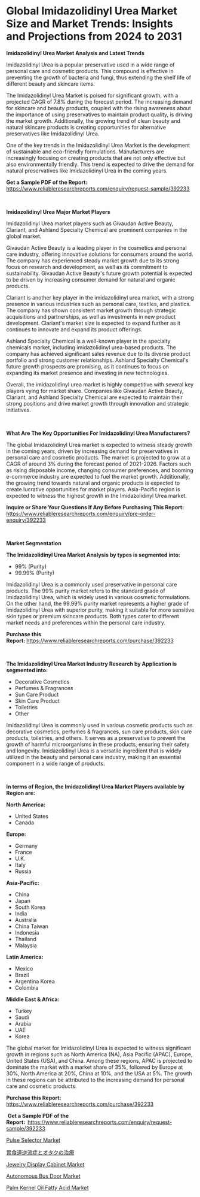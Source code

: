 <p><h1>Global Imidazolidinyl Urea Market Size and Market Trends: Insights and Projections from 2024 to 2031</h1></p><p><strong>Imidazolidinyl Urea Market Analysis and Latest Trends</strong></p>
<p><p>Imidazolidinyl Urea is a popular preservative used in a wide range of personal care and cosmetic products. This compound is effective in preventing the growth of bacteria and fungi, thus extending the shelf life of different beauty and skincare items.</p><p>The Imidazolidinyl Urea Market is poised for significant growth, with a projected CAGR of 7.8% during the forecast period. The increasing demand for skincare and beauty products, coupled with the rising awareness about the importance of using preservatives to maintain product quality, is driving the market growth. Additionally, the growing trend of clean beauty and natural skincare products is creating opportunities for alternative preservatives like Imidazolidinyl Urea.</p><p>One of the key trends in the Imidazolidinyl Urea Market is the development of sustainable and eco-friendly formulations. Manufacturers are increasingly focusing on creating products that are not only effective but also environmentally friendly. This trend is expected to drive the demand for natural preservatives like Imidazolidinyl Urea in the coming years.</p></p>
<p><strong>Get a Sample PDF of the Report:&nbsp;</strong> <a href="https://www.reliableresearchreports.com/enquiry/request-sample/392233">https://www.reliableresearchreports.com/enquiry/request-sample/392233</a></p>
<p>&nbsp;</p>
<p><strong>Imidazolidinyl Urea Major Market Players</strong></p>
<p><p>Imidazolidinyl Urea market players such as Givaudan Active Beauty, Clariant, and Ashland Specialty Chemical are prominent companies in the global market. </p><p>Givaudan Active Beauty is a leading player in the cosmetics and personal care industry, offering innovative solutions for consumers around the world. The company has experienced steady market growth due to its strong focus on research and development, as well as its commitment to sustainability. Givaudan Active Beauty's future growth potential is expected to be driven by increasing consumer demand for natural and organic products.</p><p>Clariant is another key player in the imidazolidinyl urea market, with a strong presence in various industries such as personal care, textiles, and plastics. The company has shown consistent market growth through strategic acquisitions and partnerships, as well as investments in new product development. Clariant's market size is expected to expand further as it continues to innovate and expand its product offerings.</p><p>Ashland Specialty Chemical is a well-known player in the specialty chemicals market, including imidazolidinyl urea-based products. The company has achieved significant sales revenue due to its diverse product portfolio and strong customer relationships. Ashland Specialty Chemical's future growth prospects are promising, as it continues to focus on expanding its market presence and investing in new technologies.</p><p>Overall, the imidazolidinyl urea market is highly competitive with several key players vying for market share. Companies like Givaudan Active Beauty, Clariant, and Ashland Specialty Chemical are expected to maintain their strong positions and drive market growth through innovation and strategic initiatives.</p></p>
<p>&nbsp;</p>
<p><strong>What Are The Key Opportunities For Imidazolidinyl Urea Manufacturers?</strong></p>
<p><p>The global Imidazolidinyl Urea market is expected to witness steady growth in the coming years, driven by increasing demand for preservatives in personal care and cosmetic products. The market is projected to grow at a CAGR of around 3% during the forecast period of 2021-2026. Factors such as rising disposable income, changing consumer preferences, and booming e-commerce industry are expected to fuel the market growth. Additionally, the growing trend towards natural and organic products is expected to create lucrative opportunities for market players. Asia-Pacific region is expected to witness the highest growth in the Imidazolidinyl Urea market.</p></p>
<p><strong>Inquire or Share Your Questions If Any Before Purchasing This Report:</strong> <a href="https://www.reliableresearchreports.com/enquiry/pre-order-enquiry/392233">https://www.reliableresearchreports.com/enquiry/pre-order-enquiry/392233</a></p>
<p>&nbsp;</p>
<p><strong>Market Segmentation</strong></p>
<p><strong>The Imidazolidinyl Urea Market Analysis by types is segmented into:</strong></p>
<p><ul><li>99% (Purity)</li><li>99.99% (Purity)</li></ul></p>
<p><p>Imidazolidinyl Urea is a commonly used preservative in personal care products. The 99% purity market refers to the standard grade of Imidazolidinyl Urea, which is widely used in various cosmetic formulations. On the other hand, the 99.99% purity market represents a higher grade of Imidazolidinyl Urea with superior purity, making it suitable for more sensitive skin types or premium skincare products. Both types cater to different market needs and preferences within the personal care industry.</p></p>
<p><strong>Purchase this Report:&nbsp;</strong><a href="https://www.reliableresearchreports.com/purchase/392233">https://www.reliableresearchreports.com/purchase/392233</a></p>
<p>&nbsp;</p>
<p><strong>The Imidazolidinyl Urea Market Industry Research by Application is segmented into:</strong></p>
<p><ul><li>Decorative Cosmetics</li><li>Perfumes & Fragrances</li><li>Sun Care Product</li><li>Skin Care Product</li><li>Toiletries</li><li>Other</li></ul></p>
<p><p>Imidazolidinyl Urea is commonly used in various cosmetic products such as decorative cosmetics, perfumes & fragrances, sun care products, skin care products, toiletries, and others. It serves as a preservative to prevent the growth of harmful microorganisms in these products, ensuring their safety and longevity. Imidazolidinyl Urea is a versatile ingredient that is widely utilized in the beauty and personal care industry, making it an essential component in a wide range of products.</p></p>
<p>&nbsp;</p>
<p><strong>In terms of Region, the Imidazolidinyl Urea Market Players available by Region are:</strong></p>
<p>
    <p> <strong> North America: </strong>
        <ul>
            <li>United States</li>
            <li>Canada</li>
        </ul>
        </p> 
    <p> <strong> Europe: </strong>
        <ul>
            <li>Germany</li>
            <li>France</li>
            <li>U.K.</li>
            <li>Italy</li>
            <li>Russia</li>
        </ul>
        </p> 
    <p> <strong> Asia-Pacific: </strong>
        <ul>
            <li>China</li>
            <li>Japan</li>
            <li>South Korea</li>
            <li>India</li>
            <li>Australia</li>
            <li>China Taiwan</li>
            <li>Indonesia</li>
            <li>Thailand</li>
            <li>Malaysia</li>
        </ul>
        </p> 
    <p> <strong> Latin America: </strong>
        <ul>
            <li>Mexico</li>
            <li>Brazil</li>
            <li>Argentina Korea</li>
            <li>Colombia</li>
        </ul>
        </p> 
    <p> <strong> Middle East & Africa: </strong>
        <ul>
            <li>Turkey</li>
            <li>Saudi</li>
            <li>Arabia</li>
            <li>UAE</li>
            <li>Korea</li>
        </ul>
    </p>
    </p>
<p><p>The global market for Imidazolidinyl Urea is expected to witness significant growth in regions such as North America (NA), Asia Pacific (APAC), Europe, United States (USA), and China. Among these regions, APAC is projected to dominate the market with a market share of 35%, followed by Europe at 30%, North America at 20%, China at 10%, and the USA at 5%. The growth in these regions can be attributed to the increasing demand for personal care and cosmetic products.</p></p>
<p><strong>Purchase this Report: </strong><a href="https://www.reliableresearchreports.com/purchase/392233">https://www.reliableresearchreports.com/purchase/392233</a></p>
<p>&nbsp;<strong>Get a Sample PDF of the Report:&nbsp;&nbsp;</strong><a href="https://www.reliableresearchreports.com/enquiry/request-sample/392233">https://www.reliableresearchreports.com/enquiry/request-sample/392233</a></p>
<p><strong></strong></p>
<p><p><a href="https://view.publitas.com/reportprime-1/pulse-selector-market-size-share-trends-analysis-report-by-application-regional-outlook-competitive-strategies-and-segment-forecasts-2024-2031/">Pulse Selector Market</a></p><p><a href="https://github.com/ppmazlotr77499/Market-Research-Report-List-1/blob/main/6140317185407.md">胃食道逆流症とオタクの治療</a></p><p><a href="https://view.publitas.com/reportprime-1/jewelry-display-cabinet-market-insights-market-players-and-forecast-till-2031/">Jewelry Display Cabinet Market</a></p><p><a href="https://invited-way-688.notion.site/Autonomous-Bus-Door-Market-Provides-Detailed-Segmentation-of-this-Market-based-on-Type-Application--3a0907dfaa104fa9ba8831900623d75b">Autonomous Bus Door Market</a></p><p><a href="https://butternut-bug-553.notion.site/Palm-Kernel-Oil-Fatty-Acid-Market-Size-Growth-Outlook-from-2024-to-2031-projecting-at-Market-s-Tre-b1fe7315b785492ca0ae9a4d3f9c4b10">Palm Kernel Oil Fatty Acid Market</a></p></p>